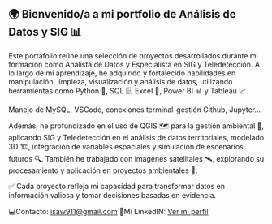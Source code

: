 ## 🌍 Bienvenido/a a mi portfolio de Análisis de Datos y SIG 📊

Este portafolio reúne una selección de proyectos desarrollados durante mi formación como Analista de Datos y Especialista en SIG y Teledetección. A lo largo de mi aprendizaje, he adquirido y fortalecido habilidades en manipulación, limpieza, visualización y análisis de datos, utilizando herramientas como Python 🐍, SQL 🗄️, Excel 📑, Power BI 📊 y Tableau 📈.

Manejo de MySQL, VSCode, conexiones terminal-gestión Github, Jupyter...

Además, he profundizado en el uso de QGIS 🗺️ para la gestión ambiental 🌱, aplicando SIG y Teledetección en el análisis de datos territoriales, modelado 3D 🏗️, integración de variables espaciales y simulación de escenarios futuros 🔍. También he trabajado con imágenes satelitales 🛰️, explorando su procesamiento y aplicación en proyectos ambientales 🌿.

✅ Cada proyecto refleja mi capacidad para transformar datos en información valiosa y tomar decisiones basadas en evidencia.


💻Contacto: isaw911@gmail.com
📌Mi LinkedIN: [Ver mi perfil](https://www.linkedin.com/in/isabel-ma%C3%B1ero-dominguez-222498160/)